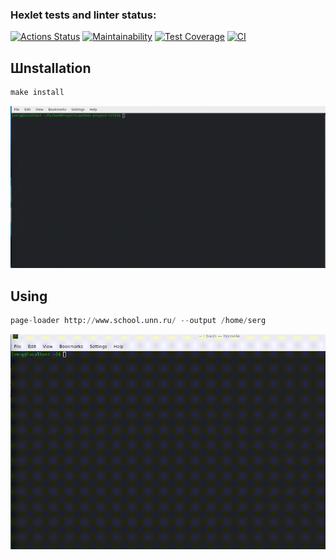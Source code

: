 ### Hexlet tests and linter status:
[![Actions Status](https://github.com/sergkot2020/python-project-lvl3/workflows/hexlet-check/badge.svg)](https://github.com/sergkot2020/python-project-lvl3/actions)
[![Maintainability](https://api.codeclimate.com/v1/badges/bed623de898a0d57e0e2/maintainability)](https://codeclimate.com/github/sergkot2020/python-project-lvl3/maintainability)
[![Test Coverage](https://api.codeclimate.com/v1/badges/bed623de898a0d57e0e2/test_coverage)](https://codeclimate.com/github/sergkot2020/python-project-lvl3/test_coverage)
[![CI](https://github.com/sergkot2020/python-project-lvl3/actions/workflows/CI.yml/badge.svg)](https://github.com/sergkot2020/python-project-lvl3/actions/workflows/CI.yml)

## Шnstallation
```python
make install
```
![video](gif/install.gif)

## Using
```python
page-loader http://www.school.unn.ru/ --output /home/serg
```
![video](gif/use.gif)